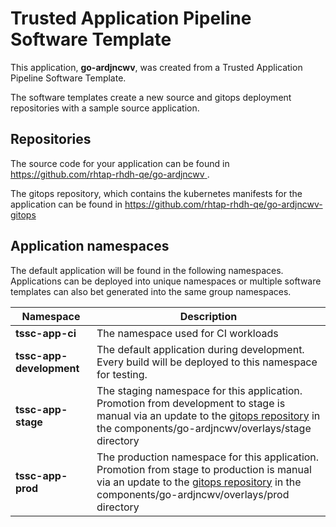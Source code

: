 # Trusted Application Pipeline Software Template

This application, **go-ardjncwv**, was created from a Trusted Application Pipeline Software Template.

The software templates create a new source and gitops deployment repositories with a sample source application. 

## Repositories

The source code for your application can be found in [https://github.com/rhtap-rhdh-qe/go-ardjncwv ](https://github.com/rhtap-rhdh-qe/go-ardjncwv ).
 
The gitops repository, which contains the kubernetes manifests for the application can be found in 
[https://github.com/rhtap-rhdh-qe/go-ardjncwv-gitops ](https://github.com/rhtap-rhdh-qe/go-ardjncwv-gitops ) 

## Application namespaces 

The default application will be found in the following namespaces. Applications can be deployed into unique namespaces or multiple software templates can also bet generated into the same group namespaces.  

|  Namespace   |  Description   |  
| -------- | -------- |
| **tssc-app-ci** | The namespace used for CI workloads |
| **tssc-app-development** | The default application during development. Every build will be deployed to this namespace for testing. |
| **tssc-app-stage** | The staging namespace for this application. Promotion from development to stage is manual via an update to the [gitops repository](https://github.com/rhtap-rhdh-qe/go-ardjncwv-gitops ) in the components/go-ardjncwv/overlays/stage directory |
| **tssc-app-prod** | The production namespace for this application. Promotion from stage to production is manual via an update to the [gitops repository](https://github.com/rhtap-rhdh-qe/go-ardjncwv-gitops ) in the components/go-ardjncwv/overlays/prod directory |